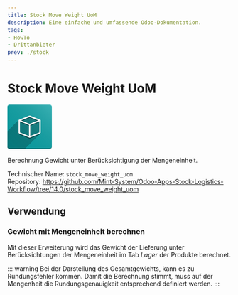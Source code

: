 ```yaml
---
title: Stock Move Weight UoM
description: Eine einfache und umfassende Odoo-Dokumentation.
tags:
- HowTo
- Drittanbieter
prev: ./stock
---
```

# Stock Move Weight UoM
![icon_oms_box](assets/icon_oms_box.png)

Berechnung Gewicht unter Berücksichtigung der Mengeneinheit.

Technischer Name: `stock_move_weight_uom`\
Repository: <https://github.com/Mint-System/Odoo-Apps-Stock-Logistics-Workflow/tree/14.0/stock_move_weight_uom>

## Verwendung

### Gewicht mit Mengeneinheit berechnen

Mit dieser Erweiterung wird das Gewicht der Lieferung unter Berücksichtungen der Mengeneinheit im Tab *Lager* der Produkte berechnet.

::: warning
Bei der Darstellung des Gesamtgewichts, kann es zu Rundungsfehler kommen. Damit die Berechnung stimmt, muss auf der Mengenheit die Rundungsgenauigkeit entsprechend definiert werden.
:::